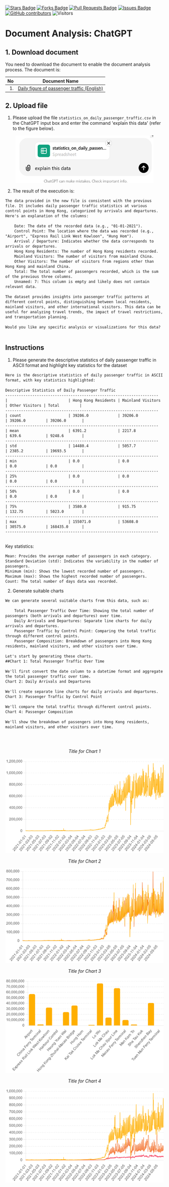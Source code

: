 <a href="https://github.com/michaeltlp/gen_ai/stargazers"><img src="https://img.shields.io/github/stars/michaeltlp/gen_ai" alt="Stars Badge"/></a>
<a href="https://github.com/michaeltlp/gen_ai/network/members"><img src="https://img.shields.io/github/forks/michaeltlp/gen_ai" alt="Forks Badge"/></a>
<a href="https://github.com/michaeltlp/gen_ai"><img src="https://img.shields.io/github/issues-pr/michaeltlp/gen_ai" alt="Pull Requests Badge"/></a>
<a href="https://github.com/michaeltlp/gen_ai/issues"><img src="https://img.shields.io/github/issues/michaeltlp/gen_ai" alt="Issues Badge"/></a>
<a href="https://github.com/michaeltlp/gen_ai/graphs/contributors"><img alt="GitHub contributors" src="https://img.shields.io/github/contributors/michaeltlp/gen_ai?color=2b9348"></a>
![Visitors](https://api.visitorbadge.io/api/visitors?path=https%3A%2F%2Fgithub.com%2Fmichaeltlp%2Fgen_ai&labelColor=%23d9e3f0&countColor=%23697689&style=flat)


# Document Analysis: ChatGPT

## 1. Download document
You need to download the document to enable the document analysis process. The document is:

| No  | Document Name |
|--------:|---------|
| 1. | [Daily figure of passenger traffic (English)](https://data.gov.hk/en-data/dataset/hk-immd-set5-statistics-daily-passenger-traffic/resource/e06a2a45-fe05-4eb4-9302-237d74343d52)


## 2. Upload file

1. Please upload the file `statistics_on_daily_passenger_traffic.csv` in the ChatGPT input box and enter the command 'explain this data' (refer to the figure below). 

<p align="center">
<img src="/images/statistic_hk.png"  height="150" />
</p>

2. The result of the execution is:
```
The data provided in the new file is consistent with the previous file. It includes daily passenger traffic statistics at various control points in Hong Kong, categorized by arrivals and departures. Here's an explanation of the columns:

    Date: The date of the recorded data (e.g., "01-01-2021").
    Control Point: The location where the data was recorded (e.g., "Airport", "Express Rail Link West Kowloon", "Hung Hom").
    Arrival / Departure: Indicates whether the data corresponds to arrivals or departures.
    Hong Kong Residents: The number of Hong Kong residents recorded.
    Mainland Visitors: The number of visitors from mainland China.
    Other Visitors: The number of visitors from regions other than Hong Kong and mainland China.
    Total: The total number of passengers recorded, which is the sum of the previous three columns.
    Unnamed: 7: This column is empty and likely does not contain relevant data.

The dataset provides insights into passenger traffic patterns at different control points, distinguishing between local residents, mainland visitors, and other international visitors. This data can be useful for analyzing travel trends, the impact of travel restrictions, and transportation planning.

Would you like any specific analysis or visualizations for this data? ​
​
```
## Instructions
1. Please generate the descriptive statistics of daily passenger traffic in ASCII format and highlight key statistics for the dataset
```
Here is the descriptive statistics of daily passenger traffic in ASCII format, with key statistics highlighted:

Descriptive Statistics of Daily Passenger Traffic
--------------------------------------------------------------------
|                           | Hong Kong Residents | Mainland Visitors | Other Visitors | Total         |
--------------------------------------------------------------------
| count                     | 39206.0             | 39206.0           | 39206.0         | 39206.0       |
--------------------------------------------------------------------
| mean                      | 6391.2              | 2217.8            | 639.6           | 9248.6        |
--------------------------------------------------------------------
| std                       | 14480.4             | 5057.7            | 2385.2          | 19693.5       |
--------------------------------------------------------------------
| min                       | 0.0                 | 0.0               | 0.0             | 0.0           |
--------------------------------------------------------------------
| 25%                       | 0.0                 | 0.0               | 0.0             | 0.0           |
--------------------------------------------------------------------
| 50%                       | 0.0                 | 0.0               | 0.0             | 0.0           |
--------------------------------------------------------------------
| 75%                       | 3580.0              | 915.75            | 132.75          | 5023.0        |
--------------------------------------------------------------------
| max                       | 155071.0            | 53608.0           | 30575.0         | 168435.0      |
--------------------------------------------------------------------


```

Key statistics:

    Mean: Provides the average number of passengers in each category.
    Standard Deviation (std): Indicates the variability in the number of passengers.
    Minimum (min): Shows the lowest recorded number of passengers.
    Maximum (max): Shows the highest recorded number of passengers.
    Count: The total number of days data was recorded.

2. Generate suitable charts


```
We can generate several suitable charts from this data, such as:

    Total Passenger Traffic Over Time: Showing the total number of passengers (both arrivals and departures) over time.
    Daily Arrivals and Departures: Separate line charts for daily arrivals and departures.
    Passenger Traffic by Control Point: Comparing the total traffic through different control points.
    Passenger Composition: Breakdown of passengers into Hong Kong residents, mainland visitors, and other visitors over time.

Let's start by generating these charts.
##Chart 1: Total Passenger Traffic Over Time

We'll first convert the date column to a datetime format and aggregate the total passenger traffic over time.
Chart 2: Daily Arrivals and Departures

We'll create separate line charts for daily arrivals and departures.
Chart 3: Passenger Traffic by Control Point

We'll compare the total traffic through different control points.
Chart 4: Passenger Composition

We'll show the breakdown of passengers into Hong Kong residents, mainland visitors, and other visitors over time. ​
​
```

​<p align="center">
  <em>Title for Chart 1</em>
</p>
<p align="center">
  <img src="/images/chart1.png" height="300" alt="Title for Chart 1" />
</p>

<p align="center">
  <em>Title for Chart 2</em>
</p>
<p align="center">
  <img src="/images/chart2.png" height="300" alt="Title for Chart 2" />
</p>

<p align="center">
  <em>Title for Chart 3</em>
</p>
<p align="center">
  <img src="/images/chart3.png" height="300" alt="Title for Chart 3" />
</p>

<p align="center">
  <em>Title for Chart 4</em>
</p>
<p align="center">
  <img src="/images/chart4.png" height="300" alt="Title for Chart 4" />
</p>


